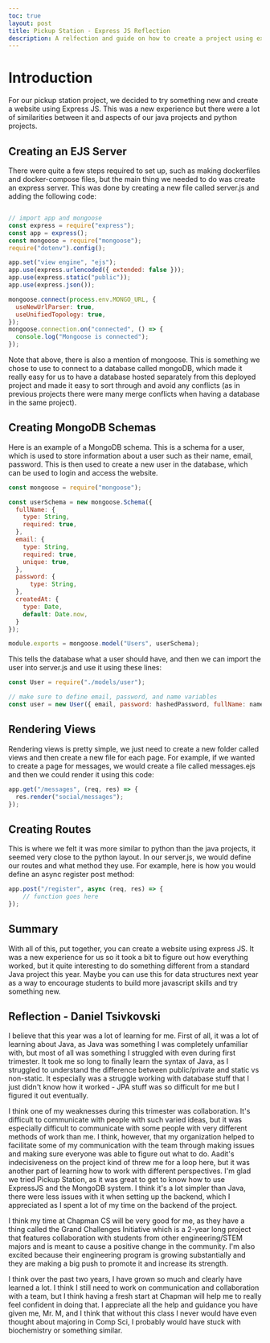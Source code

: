 ```yaml
---
toc: true
layout: post
title: Pickup Station - Express JS Reflection
description: A relfection and guide on how to create a project using express JS
---
```


# Introduction

For our pickup station project, we decided to try something new and create a website using Express JS. This was a new experience but there were a lot of similarities between it and aspects of our java projects and python projects. 

## Creating an EJS Server

There were quite a few steps required to set up, such as making dockerfiles and docker-compose files, but the main thing we needed to do was create an express server. This was done by creating a new file called server.js and adding the following code:

```javascript

// import app and mongoose
const express = require("express");
const app = express();
const mongoose = require("mongoose");
require("dotenv").config();

app.set("view engine", "ejs");
app.use(express.urlencoded({ extended: false }));
app.use(express.static("public"));
app.use(express.json());

mongoose.connect(process.env.MONGO_URL, {
  useNewUrlParser: true,
  useUnifiedTopology: true,
});
mongoose.connection.on("connected", () => {
  console.log("Mongoose is connected");
});

```

Note that above, there is also a mention of mongoose. This is something we chose to use to connect to a database called mongoDB, which made it really easy for us to have a database hosted separately from this deployed project and made it easy to sort through and avoid any conflicts (as in previous projects there were many merge conflicts when having a database in the same project).

## Creating MongoDB Schemas

Here is an example of a MongoDB schema. This is a schema for a user, which is used to store information about a user such as their name, email, password. This is then used to create a new user in the database, which can be used to login and access the website.

```javascript
const mongoose = require("mongoose");

const userSchema = new mongoose.Schema({
  fullName: {
    type: String,
    required: true,
  },
  email: {
    type: String,
    required: true,
    unique: true,
  },
  password: {
      type: String,
  },
  createdAt: {
    type: Date,
    default: Date.now,
  }
});

module.exports = mongoose.model("Users", userSchema);
```

This tells the database what a user should have, and then we can import the user into server.js and use it using these lines:

```javascript
const User = require("./models/user");

// make sure to define email, password, and name variables
const user = new User({ email, password: hashedPassword, fullName: name });
```

## Rendering Views

Rendering views is pretty simple, we just need to create a new folder called views and then create a new file for each page. For example, if we wanted to create a page for messages, we would create a file called messages.ejs and then we could render it using this code:

```javascript
app.get("/messages", (req, res) => {
  res.render("social/messages");
});
```

## Creating Routes

This is where we felt it was more similar to python than the java projects, it seemed very close to the python layout. In our server.js, we would define our routes and what method they use. For example, here is how you would define an async register post method:

```javascript
app.post("/register", async (req, res) => {
    // function goes here
});
```

## Summary

With all of this, put together, you can create a website using express JS. It was a new experience for us so it took a bit to figure out how everything worked, but it quite interesting to do something different from a standard Java project this year. Maybe you can use this for data structures next year as a way to encourage students to build more javascript skills and try something new.

## Reflection - Daniel Tsivkovski

I believe that this year was a lot of learning for me. First of all, it was a lot of learning about Java, as Java was something I was completely unfamiliar with, but most of all was something I struggled with even during first trimester. It took me so long to finally learn the syntax of Java, as I struggled to understand the difference between public/private and static vs non-static. It especially was a struggle working with database stuff that I just didn't know how it worked - JPA stuff was so difficult for me but I figured it out eventually.

I think one of my weaknesses during this trimester was collaboration. It's difficult to communicate with people with such varied ideas, but it was especially difficult to communicate with some people with very different methods of work than me. I think, however, that my organization helped to facilitate some of my communication with the team through making issues and making sure everyone was able to figure out what to do. Aadit's indecisiveness on the project kind of threw me for a loop here, but it was another part of learning how to work with different perspectives. I'm glad we tried Pickup Station, as it was great to get to know how to use ExpressJS and the MongoDB system. I think it's a lot simpler than Java, there were less issues with it when setting up the backend, which I appreciated as I spent a lot of my time on the backend of the project.

I think my time at Chapman CS will be very good for me, as they have a thing called the Grand Challenges Initiative which is a 2-year long project that features collaboration with students from other engineering/STEM majors and is meant to cause a positive change in the community. I'm also excited because their engineering program is growing substantially and they are making a big push to promote it and increase its strength.

I think over the past two years, I have grown so much and clearly have learned a lot. I think I still need to work on communication and collaboration with a team, but I think having a fresh start at Chapman will help me to really feel confident in doing that. I appreciate all the help and guidance you have given me, Mr. M, and I think that without this class I never would have even thought about majoring in Comp Sci, I probably would have stuck with biochemistry or something similar.


